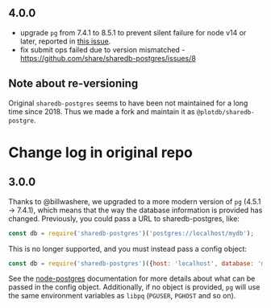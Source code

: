 ## 4.0.0

 - upgrade `pg` from 7.4.1 to 8.5.1 to prevent silent failure for node v14 or later, reported in [this issue](https://github.com/brianc/node-postgres/issues/2317). 
 - fix submit ops failed due to version mismatched - https://github.com/share/sharedb-postgres/issues/8

## Note about re-versioning

Original `sharedb-postgres` seems to have been not maintained for a long time since 2018. Thus we made a fork and maintain it as `@plotdb/sharedb-postgre`.


# Change log in original repo

## 3.0.0

Thanks to @billwashere, we upgraded to a more modern version of `pg` (4.5.1 ->
7.4.1), which means that the way the database information is provided has
changed. Previously, you could pass a URL to sharedb-postgres, like:

```js
const db = require('sharedb-postgres')('postgres://localhost/mydb');
```

This is no longer supported, and you must instead pass a config object:

```js
const db = require('sharedb-postgres')({host: 'localhost', database: 'mydb'});
```

See the [node-postgres](https://node-postgres.com/features/connecting)
documentation for more details about what can be passed in the config object.
Additionally, if no object is provided, `pg` will use the same environment
variables as `libpq` (`PGUSER`, `PGHOST` and so on).
